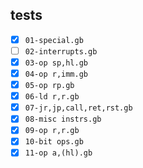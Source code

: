 ## tests

- [x] `01-special.gb`
- [ ] `02-interrupts.gb`
- [x] `03-op sp,hl.gb`
- [x] `04-op r,imm.gb`
- [x] `05-op rp.gb`
- [x] `06-ld r,r.gb`
- [x] `07-jr,jp,call,ret,rst.gb`
- [x] `08-misc instrs.gb`
- [x] `09-op r,r.gb`
- [x] `10-bit ops.gb`
- [x] `11-op a,(hl).gb`
